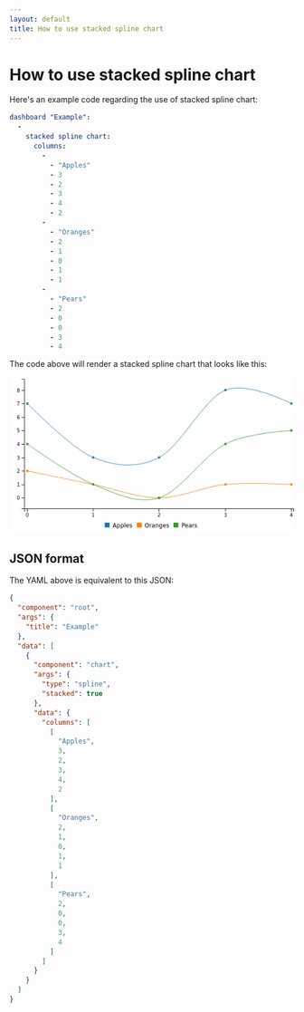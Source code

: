 ```yaml
---
layout: default
title: How to use stacked spline chart
---
```


# How to use stacked spline chart
Here's an example code regarding the use of stacked spline chart: 

```yaml
dashboard "Example": 
  - 
    stacked spline chart: 
      columns: 
        - 
          - "Apples"
          - 3
          - 2
          - 3
          - 4
          - 2
        - 
          - "Oranges"
          - 2
          - 1
          - 0
          - 1
          - 1
        - 
          - "Pears"
          - 2
          - 0
          - 0
          - 3
          - 4

```
The code above will render a stacked spline chart that looks like this:

![](../screenshots/stacked_spline_chart.png)

## JSON format
The YAML above is equivalent to this JSON:
```json
{
  "component": "root",
  "args": {
    "title": "Example"
  },
  "data": [
    {
      "component": "chart",
      "args": {
        "type": "spline",
        "stacked": true
      },
      "data": {
        "columns": [
          [
            "Apples",
            3,
            2,
            3,
            4,
            2
          ],
          [
            "Oranges",
            2,
            1,
            0,
            1,
            1
          ],
          [
            "Pears",
            2,
            0,
            0,
            3,
            4
          ]
        ]
      }
    }
  ]
}
```
